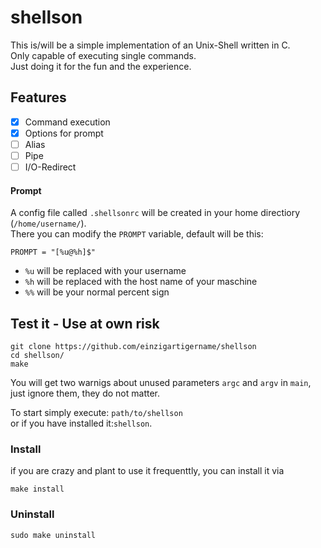 # shellson
This is/will be a simple implementation of an Unix-Shell written in C.\
Only capable of executing single commands.\
Just doing it for the fun and the experience.
## Features
- [x] Command execution
- [x] Options for prompt
- [ ] Alias
- [ ] Pipe
- [ ] I/O-Redirect

#### Prompt
A config file called `.shellsonrc` will be created in your home directiory (`/home/username/`).\
There you can modify the `PROMPT` variable, default will be this:
```
PROMPT = "[%u@%h]$"
```
* `%u` will be replaced with your username
* `%h` will be replaced with the host name of your maschine
* `%%` will be your normal percent sign

## Test it - Use at own risk
```
git clone https://github.com/einzigartigername/shellson
cd shellson/
make
```
You will get two warnigs about unused parameters `argc` and `argv` in `main`, just ignore them, they do not matter.

To start simply execute: `path/to/shellson`\
or if you have installed it:`shellson`.
### Install
if you are crazy and plant to use it frequenttly, you can install it via
```
make install
```

### Uninstall
```
sudo make uninstall
```
